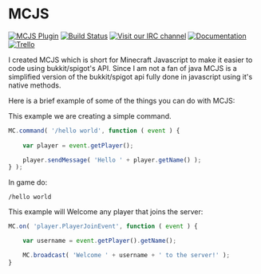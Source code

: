 # MCJS

[![MCJS Plugin](http://www.myiconfinder.com/uploads/iconsets/aadc41b12ed7b499e36502e15cc62446.png)](https://letsbuild.net/jenkins/job/MCJS-Bukkit/)
[![Build Status](https://travis-ci.org/lukecfairchild/MCJS.svg?branch=master)](https://travis-ci.org/lukecfairchild/MCJS)
[![Visit our IRC channel](https://kiwiirc.com/buttons/irc.esper.net/MCJS.png)](https://kiwiirc.com/client/irc.esper.net/#MCJS)
[![Documentation](http://i.imgur.com/ITAGk6P.png)](https://letsbuild.net/mcjs/index.html)
[![Trello](http://i.imgur.com/STUcSnp.png)](https://trello.com/b/1wgOwyfv/mcjs)

I created MCJS which is short for Minecraft Javascript to make it easier 
to code using bukkit/spigot's API. Since I am not a fan of java
MCJS is a simplified version of the bukkit/spigot api fully done
in javascript using it's native methods.

Here is a brief example of some of the things you can do with MCJS:

This example we are creating a simple command.
```javascript
MC.command( '/hello world', function ( event ) {
	
	var player = event.getPlayer();

	player.sendMessage( 'Hello ' + player.getName() );
} );
```

In game do:
```
/hello world
```

This example will Welcome any player that joins the server:
```javascript
MC.on( 'player.PlayerJoinEvent', function ( event ) {

	var username = event.getPlayer().getName();

	MC.broadcast( 'Welcome ' + username + ' to the server!' );
}
```
